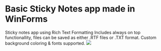 # Basic Sticky Notes app made in WinForms

Sticky notes app using Rich Text Formatting
Includes always on top functionallity, files can be saved as either .RTF files or .TXT format.
Custom background coloring & fonts supported.
<img src= "https://raw.githubusercontent.com/torkelicious/stickynotes-winforms/refs/heads/main/demo.gif"/>

